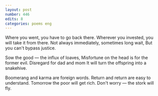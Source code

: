 ```yaml
---
layout: post
number: 446
edits: 8
categories: poems eng
---
```


Where you went, you have to go back there.
Wherever you invested, you will take it from there.
Not always immediately, sometimes long wait,
But you can't bypass justice.

Sow the good — the influx of loaves,
Misfortune on the head is for the former evil.
Disregard for dad and mom 
It will turn the offspring into a snakehive.

Boomerang and karma are foreign words.
Return and return are easy to understand.
Tomorrow the poor will get rich.
Don't worry — the stork will fly.
